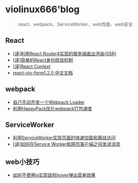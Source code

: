 # violinux666'blog

> react、webpack、ServiceWorker、web性能、web安全

## React
- [[译]利用React Router4实现的服务端直出渲染(SSR)](https://my.oschina.net/u/988463/blog/2996828)
- [[译]简单的React身份校验机制](https://my.oschina.net/u/988463/blog/3001179)
- [[译]React Context](https://my.oschina.net/u/988463/blog/3001197)
- [react-vio-form1.2.0 中文文档](https://github.com/violinux666/blog/issues/3)

## webpack
- [自己手动开发一个Webpack Loader](https://my.oschina.net/u/988463/blog/3001196)
- [利用HappyPack优化webpack打包速度](https://my.oschina.net/u/988463/blog/3001195)

## ServiceWorker
- [利用ServiceWorker实现页面的快速加载和离线访问](https://my.oschina.net/u/988463/blog/2999550)
- [[译]如何在Service Worker和网页客户端之间发送消息](https://my.oschina.net/u/988463/blog/2995231)

## web小技巧
- [如何不使用js实现鼠标hover弹出菜单效果](https://my.oschina.net/u/988463/blog/2994683)
